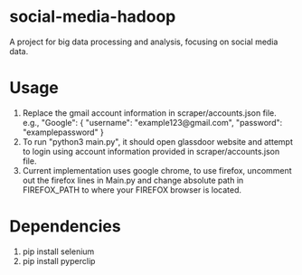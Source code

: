 # social-media-hadoop
A project for big data processing and analysis, focusing on social media data. 

# Usage
<ol>
<li> Replace the gmail account information in scraper/accounts.json file. 
e.g., "Google": {
        "username": "example123@gmail.com",
        "password": "examplepassword"
    } </li>
<li> To run "python3 main.py", it should open glassdoor website and attempt to login using account information provided in scraper/accounts.json file. </li>
<li> Current implementation uses google chrome, to use firefox, uncomment out the firefox lines in Main.py and change absolute path in FIREFOX_PATH to where your FIREFOX browser is located. 
</ol>

# Dependencies
<ol>
<li> pip install selenium
<li> pip install pyperclip
</ol>